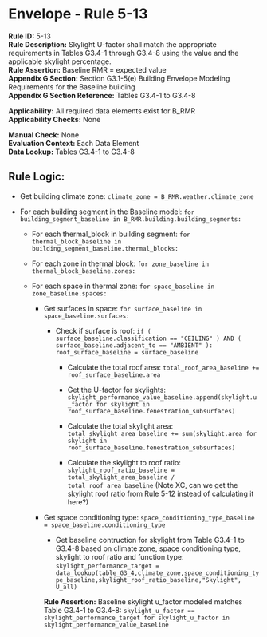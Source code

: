 
# Envelope - Rule 5-13  

**Rule ID:** 5-13  
**Rule Description:**  Skylight U-factor shall match the appropriate requirements in Tables G3.4-1 through G3.4-8 using the value and the applicable skylight percentage.  
**Rule Assertion:** Baseline RMR = expected value  
**Appendix G Section:** Section G3.1-5(e) Building Envelope Modeling Requirements for the Baseline building  
**Appendix G Section Reference:** Tables G3.4-1 to G3.4-8  

**Applicability:** All required data elements exist for B_RMR  
**Applicability Checks:**  None  

**Manual Check:** None  
**Evaluation Context:** Each Data Element  
**Data Lookup:** Tables G3.4-1 to G3.4-8  

## Rule Logic:  

- Get building climate zone: ```climate_zone = B_RMR.weather.climate_zone```  

- For each building segment in the Baseline model: ```for building_segment_baseline in B_RMR.building.building_segments:```  

  - For each thermal_block in building segment: ```for thermal_block_baseline in building_segment_baseline.thermal_blocks:```  

  - For each zone in thermal block: ```for zone_baseline in thermal_block_baseline.zones:```  

  - For each space in thermal zone: ```for space_baseline in zone_baseline.spaces:```  

    - Get surfaces in space: ```for surface_baseline in space_baseline.surfaces:```  

      - Check if surface is roof: ```if ( surface_baseline.classification == "CEILING" ) AND ( surface_baseline.adjacent_to == "AMBIENT" ): roof_surface_baseline = surface_baseline```  

        - Calculate the total roof area: ```total_roof_area_baseline += roof_surface_baseline.area```  

        - Get the U-factor for skylights: ```skylight_performance_value_baseline.append(skylight.u_factor for skylight in roof_surface_baseline.fenestration_subsurfaces)```  

        - Calculate the total skylight area: ```total_skylight_area_baseline += sum(skylight.area for skylight in roof_surface_baseline.fenestration_subsurfaces)```  

        - Calculate the skylight to roof ratio: ```skylight_roof_ratio_baseline = total_skylight_area_baseline / total_roof_area_baseline```  (Note XC, can we get the skylight roof ratio from Rule 5-12 instead of calculating it here?)

    - Get space conditioning type: ```space_conditioning_type_baseline = space_baseline.conditioning_type```  

      - Get baseline contruction for skylight from Table G3.4-1 to G3.4-8 based on climate zone, space conditioning type, skylight to roof ratio and function type: ```skylight_performance_target = data_lookup(table_G3_4,climate_zone,space_conditioning_type_baseline,skylight_roof_ratio_baseline,"Skylight", U_all)```  

      **Rule Assertion:** Baseline skylight u_factor modeled matches Table G3.4-1 to G3.4-8: ```skylight_u_factor == skylight_performance_target for skylight_u_factor in skylight_performance_value_baseline```  
